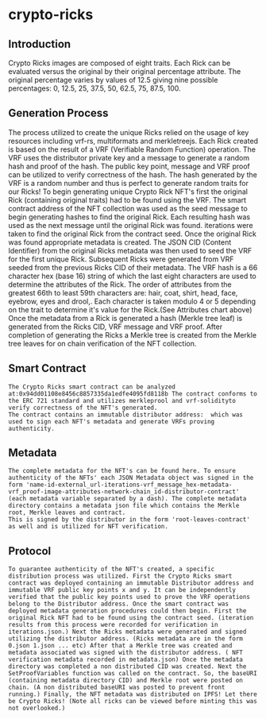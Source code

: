 # crypto-ricks

## Introduction
  Crypto Ricks images are composed of eight traits.
  Each Rick can be evaluated versus the original by their original percentage attribute. The original percentage varies by values of 12.5 giving nine possible percentages: 0, 12.5, 25, 37.5, 50, 62.5, 75, 87.5, 100.

## Generation Process
  The process utilized to create the unique Ricks relied on the usage of key resources including vrf-rs, multiformats and merkletreejs. Each Rick created is based on the result of a VRF (Verifiable Random Function) operation. 
  The VRF uses the distributor private key and a message to generate a random hash and proof of the hash. The public key point, message and VRF proof can be utilized to verify correctness of the hash. 
  The hash generated by the VRF is a random number and thus is perfect to generate random traits for our Ricks! To begin generating unique Crypto Rick NFT's first the original Rick (containing original traits) had to be found using the VRF. 
  The smart contract address of the NFT collection was used as the seed message to begin generating hashes to find the original Rick. Each resulting hash was used as the next message until the original Rick was found. 
  iterations were taken to find the original Rick from the contract seed. Once the original Rick was found appropriate metadata is created. The JSON CID (Content Identifier) from the original Ricks metadata was then used to seed the VRF for the first unique Rick. 
  Subsequent Ricks were generated from VRF seeded from the previous Ricks CID of their metadata. The VRF hash is a 66 character hex (base 16) string of which the last eight characters are used to determine the attributes of the Rick. 
  The order of attributes from the greatest 66th to least 59th characters are: hair, coat, shirt, head, face, eyebrow, eyes and drool,. Each character is taken modulo 4 or 5 depending on the trait to determine it's value for the Rick.(See Attributes chart above) 
  Once the metadata from a Rick is generated a hash (Merkle tree leaf) is generated from the Ricks CID, VRF message and VRF proof. After completion of generating the Ricks a Merkle tree is created from the Merkle tree leaves for on chain verification of the NFT collection.
  
## Smart Contract

    The Crypto Ricks smart contract can be analyzed at:0x94dd01108e8456c8857335da1edfe4095fd8118b The contract conforms to the ERC 721 standard and utilizes merkleprool and vrf-solidityto verify correctness of the NFT's generated. 
    The contract contains an immutable distributor address:  which was used to sign each NFT's metadata and generate VRFs proving authenticity.
    
## Metadata

    The complete metadata for the NFT's can be found here. To ensure authenticity of the NFTs' each JSON Metadata object was signed in the form 'name-id-external_url-iterations-vrf_message_hex-metadata-vrf_proof-image-attributes-network-chain_id-distributor-contract' 
    (each metadata variable separated by a dash). The complete metadata directory contains a metadata json file which contains the Merkle root, Merkle leaves and contract. 
    This is signed by the distributor in the form 'root-leaves-contract' as well and is utilized for NFT verification.
    
## Protocol

    To guarantee authenticity of the NFT's created, a specific distribution process was utilized. First the Crypto Ricks smart contract was deployed containing an immutable Distributor address and immutable VRF public key points x and y. It can be independently verified that the public key points used to prove the VRF operations belong to the Distributor address. Once the smart contract was deployed metadata generation procedures could then begin. First the original Rick NFT had to be found using the contract seed. (iteration results from this process were recorded for verification in iterations.json.) Next the Ricks metadata were generated and signed utilizing the distributor address. (Ricks metadata are in the form 0.json 1.json ... etc) After that a Merkle tree was created and metadata associated was signed with the distributor address. ( NFT verification metadata recorded in metadata.json) Once the metadata directory was completed a non distributed CID was created. Next the SetProofVariables function was called on the contract. So, the baseURI (containing metadata directory CID) and Merkle root were posted on chain. (A non distributed baseURI was posted to prevent front running.) Finally, the NFT metadata was distributed on IPFS! Let there be Crypto Ricks! (Note all ricks can be viewed before minting this was not overlooked.)
